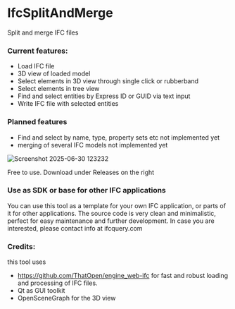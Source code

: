 # IfcSplitAndMerge
Split and merge IFC files



### Current features:
- Load IFC file
- 3D view of loaded model
- Select elements in 3D view through single click or rubberband
- Select elements in tree view
- Find and select entities by Express ID or GUID via text input
- Write IFC file with selected entities


### Planned features
- Find and select by name, type, property sets etc not implemented yet
- merging of several IFC models not implemented yet


![Screenshot 2025-06-30 123232](https://github.com/user-attachments/assets/34a9a284-23e4-4ca3-8655-f94291c215d5)


Free to use. Download under Releases on the right

### Use as SDK or base for other IFC applications

You can use this tool as a template for your own IFC application, or parts of it for other applications.
The source code is very clean and minimalistic, perfect for easy maintenance and further development.
In case you are interested, please contact info at ifcquery.com


### Credits:

this tool uses 
 - https://github.com/ThatOpen/engine_web-ifc for fast and robust loading and processing of IFC files.
 - Qt as GUI toolkit
 - OpenSceneGraph for the 3D view

